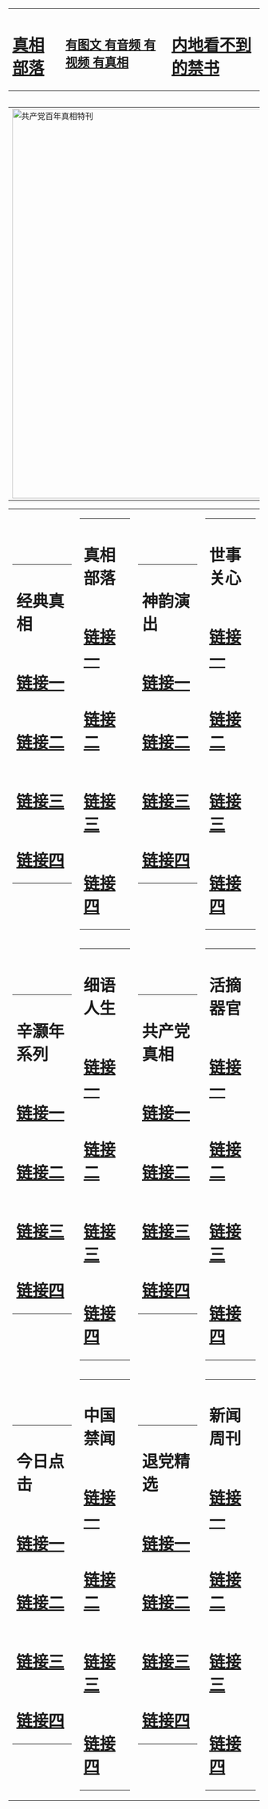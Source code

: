 <table><tr><td><H1><a href="http://t.cn/RabZXpS">真相部落</a></H1></td><td><H2><a href="http://t.cn/RXEOBrW">有图文 有音频 有视频 有真相</a></H2><td><H1><a href="http://t.cn/Ra2Gfwu"> 内地看不到的禁书</a></H1></td></table><table><table><tr><td><a href="http://t.cn/RXEORJ1"><img src="http://0163.h75.brosela-on.com/zx/bngcd/gcdbnzx.jpg" width="780"  border="0" alt="共产党百年真相特刊"></a></td></tr></table><table><tr><td><table><tr><td ><h1>经典真相</h1></td></tr><tr><td><h1>  <a href="http://t.cn/RabZXKD" target=_blank>链接一</a>  </h1></td></tr><tr><td><h1>  <a href="http://t.cn/RabZXlN" target=_blank>链接二</a>  </h1></td></tr><tr><td><h1>  <a href="http://po.st/uWrvvM" target=_blank>链接三</a>  </h1></td></tr><tr><td><h1>  <a href="http://t.cn/RXHdy6A" target=_blank>链接四</a>  </h1></td></tr></table></td><td><table><tr><td ><h1>真相部落</h1></td></tr><tr><td><h1>  <a href="http://t.cn/RXHd5A4" target=_blank>链接一</a>  </h1></td></tr><tr><td><h1>  <a href="http://t.cn/RXHdZTL" target=_blank>链接二</a>  </h1></td></tr><tr><td><h1>  <a href="http://po.st/qacvtz" target=_blank>链接三</a>  </h1></td></tr><tr><td><h1>  <a href="http://t.cn/RXHd5A4" target=_blank>链接四</a>  </h1></td></tr></table></td><td><table><tr><td ><h1>神韵演出</h1></td></tr><tr><td><h1>  <a href="http://t.cn/RXHdwyi" target=_blank>链接一</a>  </h1></td></tr><tr><td><h1>  <a href="http://t.cn/RXHdw7Z" target=_blank>链接二</a>  </h1></td></tr><tr><td><h1>  <a href="http://po.st/QQVOGv" target=_blank>链接三</a>  </h1></td></tr><tr><td><h1>  <a href="http://po.st/zuiUHi" target=_blank>链接四</a>  </h1></td></tr></table></td><td><table><tr><td ><h1>世事关心</h1></td></tr><tr><td><h1>  <a href="http://t.cn/RXHd53J" target=_blank>链接一</a>  </h1></td></tr><tr><td><h1>  <a href="http://t.cn/RXHd53J" target=_blank>链接二</a>  </h1></td></tr><tr><td><h1>  <a href="http://t.cn/RXgSJnY" target=_blank>链接三</a>  </h1></td></tr><tr><td><h1>  <a href="http://po.st/0PCOQT" target=_blank>链接四</a>  </h1></td></tr></table></td></tr><tr><td><table><tr><td ><h1>辛灏年系列</h1></td></tr><tr><td><h1>  <a href="http://t.cn/Ra2Gf7w" target=_blank>链接一</a>  </h1></td></tr><tr><td><h1>  <a href="http://t.cn/RXEOQex" target=_blank>链接二</a>  </h1></td></tr><tr><td><h1>  <a href="http://t.cn/RXHdtbc" target=_blank>链接三</a>  </h1></td></tr><tr><td><h1>  <a href="http://po.st/Kf9G97" target=_blank>链接四</a>  </h1></td></tr></table></td><td><table><tr><td ><h1>细语人生</h1></td></tr><tr><td><h1>  <a href="http://t.cn/RabZ40u" target=_blank>链接一</a>  </h1></td></tr><tr><td><h1>  <a href="http://t.cn/RXEO8Fa" target=_blank>链接二</a>  </h1></td></tr><tr><td><h1>  <a href="http://t.cn/RXgSccq" target=_blank>链接三</a>  </h1></td></tr><tr><td><h1>  <a href="http://po.st/kNW7yA" target=_blank>链接四</a>  </h1></td></tr></table></td><td><table><tr><td ><h1>共产党真相</h1></td></tr><tr><td><h1>  <a href="http://t.cn/RXEORJ1" target=_blank>链接一</a>  </h1></td></tr><tr><td><h1>  <a href="http://t.cn/RXHdtFn" target=_blank>链接二</a>  </h1></td></tr><tr><td><h1>  <a href="http://t.cn/Ra2GIK6" target=_blank>链接三</a>  </h1></td></tr><tr><td><h1>  <a href="http://po.st/8j8Jcp" target=_blank>链接四</a>  </h1></td></tr></table></td><td><table><tr><td ><h1>活摘器官</h1></td></tr><tr><td><h1>  <a href="http://t.cn/RXgSX7B" target=_blank>链接一</a>  </h1></td></tr><tr><td><h1>  <a href="http://t.cn/RXgSX7B" target=_blank>链接二</a>  </h1></td></tr><tr><td><h1>  <a href="http://po.st/qwph8E" target=_blank>链接三</a>  </h1></td></tr><tr><td><h1>  <a href="http://t.cn/Raz8eXR" target=_blank>链接四</a>  </h1></td></tr></table></td></tr><tr><td><table><tr><td ><h1>今日点击</h1></td></tr><tr><td><h1>  <a href="http://t.cn/Ra2Gx8B" target=_blank>链接一</a>  </h1></td></tr><tr><td><h1>  <a href="http://t.cn/RabZCt0" target=_blank>链接二</a>  </h1></td></tr><tr><td><h1>  <a href="http://po.st/74Rk4C" target=_blank>链接三</a>  </h1></td></tr><tr><td><h1>  <a href="http://t.cn/Ra2Gx3n" target=_blank>链接四</a>  </h1></td></tr></table></td><td><table><tr><td ><h1>中国禁闻</h1></td></tr><tr><td><h1>  <a href="http://t.cn/RazQ2Cl" target=_blank>链接一</a>  </h1></td></tr><tr><td><h1>  <a href="http://t.cn/Ra2G6vR" target=_blank>链接二</a>  </h1></td></tr><tr><td><h1>  <a href="http://po.st/GTXvEG" target=_blank>链接三</a>  </h1></td></tr><tr><td><h1>  <a href="http://t.cn/RabZ0Jm" target=_blank>链接四</a>  </h1></td></tr></table></td><td><table><tr><td ><h1>退党精选</h1></td></tr><tr><td><h1>  <a href="http://t.cn/RazQ2et" target=_blank>链接一</a>  </h1></td></tr><tr><td><h1>  <a href="http://t.cn/RXEWwUn" target=_blank>链接二</a>  </h1></td></tr><tr><td><h1>  <a href="http://t.cn/RXHdVuI" target=_blank>链接三</a>  </h1></td></tr><tr><td><h1>  <a href="http://po.st/YbdOQp" target=_blank>链接四</a>  </h1></td></tr></table></td><td><table><tr><td ><h1>新闻周刊</h1></td></tr><tr><td><h1>  <a href="http://t.cn/RXHdLn6" target=_blank>链接一</a>  </h1></td></tr><tr><td><h1>  <a href="http://t.cn/RXEO12J" target=_blank>链接二</a>  </h1></td></tr><tr><td><h1>  <a href="http://t.cn/RXHdVsE" target=_blank>链接三</a>  </h1></td></tr><tr><td><h1>  <a href="http://po.st/8dnSaz" target=_blank>链接四</a>  </h1></td></tr></table></td></tr></table>
